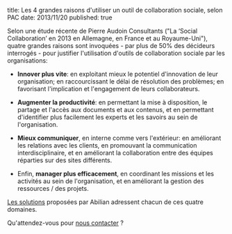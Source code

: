 title: Les 4 grandes raisons d'utiliser un outil de collaboration sociale, selon PAC
date: 2013/11/20
published: true

Selon une étude récente de Pierre Audoin Consultants ("La ‘Social Collaboration’ en 2013 en Allemagne, en France et au Royaume-Uni"), quatre grandes raisons sont invoquées - par plus de 50% des décideurs interrogés - pour justifier l'utilisation d'outils de collaboration sociale par les organisations:

- **Innover plus vite**: en exploitant mieux le potentiel d'innovation de leur organisation; en raccourcissant le délai de résolution des problèmes; en favorisant l'implication et l'engagement de leurs collaborateurs.

- **Augmenter la productivité**: en permettant la mise à disposition, le partage et l'accès aux documents et aux contenus, et en permettant d'identifier plus facilement les experts et les savoirs au sein de l'organisation.

- **Mieux communiquer**, en interne comme vers l'extérieur: en améliorant les relations avec les clients, en promouvant la communication interdisciplinaire, et en améliorant la collaboration entre des équipes réparties sur des sites différents.

- Enfin, **manager plus efficacement**, en coordinant les missions et les activités au sein de l'organisation, et en améliorant la gestion des ressources / des projets.

[Les solutions](/fr/solutions/) proposées par Abilian adressent chacun de ces quatre domaines.

Qu'attendez-vous pour [nous contacter](/fr/a-propos/contact/) ?